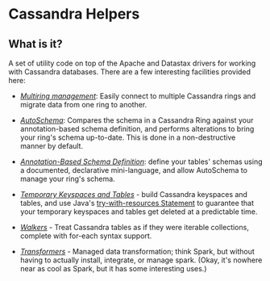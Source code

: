 # Cassandra Helpers

## What is it?

A set of utility code on top of the Apache and Datastax drivers for
working with Cassandra databases. There are a few interesting
facilities provided here:

- [*Multiring management*](multiring-management.md): Easily connect to
multiple Cassandra rings and migrate data from one ring to another.

- [*AutoSchema*](autoschema.md): Compares the schema in a Cassandra Ring
against your annotation-based schema definition, and performs
alterations to bring your ring's schema up-to-date. This is done in a
non-destructive manner by default.

- [*Annotation-Based Schema Definition*](annotation-schema.md): define
your tables' schemas using a documented, declarative mini-language,
and allow AutoSchema to manage your ring's schema.

- [*Temporary Keyspaces and Tables*](raii.md) - build Cassandra keyspaces
and tables, and use Java's
[try-with-resources Statement](https://docs.oracle.com/javase/tutorial/essential/exceptions/tryResourceClose.html)
to guarantee that your temporary keyspaces and tables get deleted at a
predictable time.

- [*Walkers*](walkers.md) - Treat Cassandra tables as if they were
  iterable collections, complete with for-each syntax support.

- [*Transformers*](transformers.md) - Managed data transformation; think
  Spark, but without having to actually install, integrate, or manage
  spark. (Okay, it's nowhere near as cool as Spark, but it has some
  interesting uses.)
